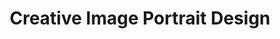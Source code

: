 ---
title: "Creative Image Portrait Design"
url: /pullman/creative-image-portrait-design/
shop: photo
---